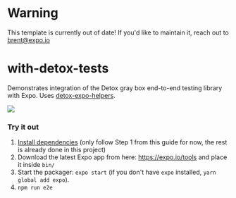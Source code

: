 # Warning

This template is currently out of date! If you'd like to maintain it, reach out to brent@expo.io

# with-detox-tests

Demonstrates integration of the Detox gray box end-to-end testing library with Expo. Uses [detox-expo-helpers](https://github.com/expo/detox-expo-helpers).

![](https://raw.githubusercontent.com/expo/with-detox-tests/master/example.gif)

### Try it out

1. [Install dependencies](https://github.com/wix/detox/blob/master/docs/Introduction.GettingStarted.md#step-1-install-dependencies) (only follow Step 1 from this guide for now, the rest is already done in this project)
2. Download the latest Expo app from here: https://expo.io/tools and place it inside `bin/`
3. Start the packager: `expo start` (if you don't have `expo` installed, `yarn global add expo`).
4. `npm run e2e`
